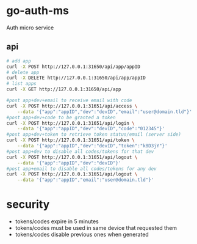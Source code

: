 # go-auth-ms

Auth micro service

## api

```bash
# add app
curl -X POST http://127.0.0.1:31650/api/app/appID
# delete app
curl -X DELETE http://127.0.0.1:31650/api/app/appID
# list apps
curl -X GET http://127.0.0.1:31650/api/app

#post app+dev+email to receive email with code
curl -X POST http://127.0.0.1:31651/api/access \
    --data '{"app":"appID","dev":"devID","email":"user@domain.tld"}'
#post app+dev+code to be granted a token
curl -X POST http://127.0.0.1:31651/api/login \
    --data '{"app":"appID","dev":"devID","code":"012345"}'
#post app+dev+token to retrieve token status/email (server side)
curl -X POST http://127.0.0.1:31651/api/token \
    --data '{"app":"appID","dev":"devID","token":"k8D3jY"}'
#post app+dev to disable all codes/tokens for that dev
curl -X POST http://127.0.0.1:31651/api/logout \
    --data '{"app":"appID","dev":"devID"}'
#post app+email to disable all codes/tokens for any dev
curl -X POST http://127.0.0.1:31651/api/logout \
    --data '{"app":"appID","email":"user@domain.tld"}'
```

# security

- tokens/codes expire in 5 minutes
- tokens/codes must be used in same device that requested them
- tokens/codes disable previous ones when generated
